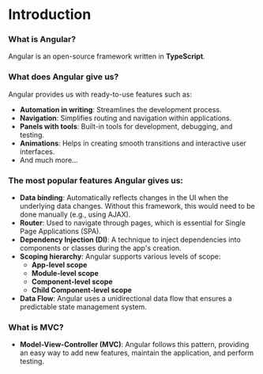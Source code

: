 # Introduction

### What is Angular?
Angular is an open-source framework written in **TypeScript**.

### What does Angular give us?
Angular provides us with ready-to-use features such as:
- **Automation in writing**: Streamlines the development process.
- **Navigation**: Simplifies routing and navigation within applications.
- **Panels with tools**: Built-in tools for development, debugging, and testing.
- **Animations**: Helps in creating smooth transitions and interactive user interfaces.
- And much more...

### The most popular features Angular gives us:
- **Data binding**: Automatically reflects changes in the UI when the underlying data changes. Without this framework, this would need to be done manually (e.g., using AJAX).
- **Router**: Used to navigate through pages, which is essential for Single Page Applications (SPA).
- **Dependency Injection (DI)**: A technique to inject dependencies into components or classes during the app's creation.
- **Scoping hierarchy**: Angular supports various levels of scope:
  - **App-level scope**
  - **Module-level scope**
  - **Component-level scope**
  - **Child Component-level scope**
- **Data Flow**: Angular uses a unidirectional data flow that ensures a predictable state management system.

### What is MVC?
- **Model-View-Controller (MVC)**: Angular follows this pattern, providing an easy way to add new features, maintain the application, and perform testing.
